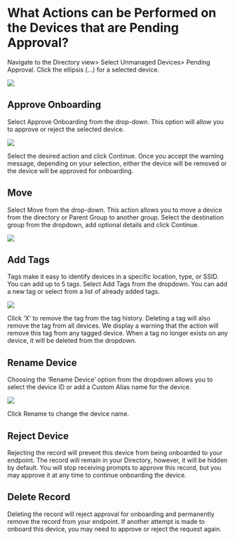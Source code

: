 # What Actions can be Performed on the Devices that are Pending Approval?

  

Navigate to the Directory view> Select Unmanaged Devices> Pending Approval. Click the ellipsis (...) for a selected device.

![](https://lh6.googleusercontent.com/z_wOuvL-lQ8fxZYbdE3m2O7szGMoRWhOARRuj7-UlFUhenoqvwboypVWeJMfiq7Qc2WVwleNdTkfmGvL12Zf9HFV21GJCDUFfAQf-fXqOiMaBBWseLZFaWAkgmPd0DkEMT8-8gj0)

## Approve Onboarding

Select Approve Onboarding from the drop-down. This option will allow you to approve or reject the selected device.

![](https://lh3.googleusercontent.com/yS2HXfExRQ-1-JFV9clExK57APNrkrMoZYolkhbv9LYHR4tw9WFkqtWbZ8KdcKnrgB-oDVrl0voxKQaFIuHZJCj-AZMEP4J_GvZJfDUZ207SelrMofshZc80hBws9eAnksFIPuBh)

Select the desired action and click Continue. Once you accept the warning message, depending on your selection, either the device will be removed or the device will be approved for onboarding.

## Move

Select Move from the drop-down. This action allows you to move a device from the directory or Parent Group to another group. Select the destination group from the dropdown, add optional details and click Continue.

![](https://lh6.googleusercontent.com/Ltgn4BuG3GD6xlYV7xI9lJ50gaxOQRV-RQwUoyCABwzTbfz3HVfsG3ABbdKW4s_2uawWV5cFYNCatxsq4UaW9EpyrPf_NvA6bopSCMDyTnT5MZs4_ekpPzwGa9rPjy_hSbgI7hpP)

## Add Tags

Tags make it easy to identify devices in a specific location, type, or SSID. You can add up to 5 tags. Select Add Tags from the dropdown. You can add a new tag or select from a list of already added tags.

![](https://lh5.googleusercontent.com/4dd1ImZ_yc3Xv9WjczjE-iMG0pXD2XBPXK2u3nvfvBrRftwnL3WLxmXrUFZyikEaMeFYGznhZW8JS5fihna-gC3PmG9qpiDouaQJcaqJmP-qCVvVEZc7mVxLNaK-4tz2IOuSWeSr)

  

Click ‘X’ to remove the tag from the tag history. Deleting a tag will also remove the tag from all devices. We display a warning that the action will remove this tag from any tagged device. When a tag no longer exists on any device, it will be deleted from the dropdown.

  

## Rename Device

Choosing the ‘Rename Device’ option from the dropdown allows you to select the device ID or add a Custom Alias name for the device.

![](https://lh3.googleusercontent.com/6h0pI0BZM5GbOgEahK7pCJbqnBzN2o2A8itLjXSV8BEuIGNc5knLMLKkaqFz89DuL2ay7yHjIt_6lg8ucKvt2sn-7a-qAsrsr5lBzWaT4DJDI4NaIrGcpulPx7n7kPXOn86Q2iI0)

  

Click Rename to change the device name.

  

## Reject Device

Rejecting the record will prevent this device from being onboarded to your endpoint. The record will remain in your Directory, however, it will be hidden by default. You will stop receiving prompts to approve this record, but you may approve it at any time to continue onboarding the device.  


  

## Delete Record

Deleting the record will reject approval for onboarding and permanently remove the record from your endpoint. If another attempt is made to onboard this device, you may need to approve or reject the request again.